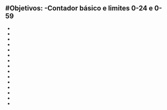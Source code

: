 #Objetivos:
  -Contador básico e limites 0-24 e 0-59
  -
  -
  -
  -
  -
  -
  -
  -
  -
  -
  -
  -
  -
  -
  -
  -
  
